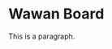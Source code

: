 <!DOCTYPE html>

<html>

<head>

<style>

h1 {

  @font-face {

    font-family: 'Komika-Slick';

    src: url(E:/14april2018/Fonts/KOMIKASK.ttf);

}

p {

  color: red;

  font-family: courier;

  font-size: 160%;

}

</style>

</head>

<body>



<h1>Wawan Board</h1>

<p>This is a paragraph.</p>



</body>

</html>
